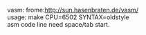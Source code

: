 vasm:
  frome:http://sun.hasenbraten.de/vasm/ </br>
  usage: make CPU=6502 SYNTAX=oldstyle  </br>
  asm code line need space/tab start.   </br>
